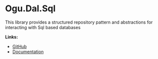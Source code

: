 # Ogu.Dal.Sql

This library provides a structured repository pattern and abstractions for interacting with Sql based databases

**Links:**
- [GitHub](https://github.com/ogulcanturan/Ogu.Dal)
- [Documentation](https://github.com/ogulcanturan/Ogu.Dal#readme)